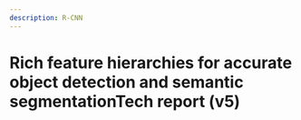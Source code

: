 ```yaml
---
description: R-CNN
---
```


# Rich feature hierarchies for accurate object detection and semantic segmentationTech report \(v5\)

